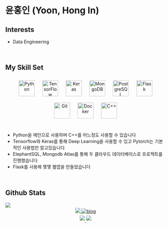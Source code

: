 # 윤홍인 (Yoon, Hong In)
## Interests
- Data Engineering


<br/>  


## My Skill Set  
<div align="center">  
<img style="margin: 10px" src="https://profilinator.rishav.dev/skills-assets/python-original.svg" alt="Python" height="50" />  
<img style="margin: 10px" src="https://profilinator.rishav.dev/skills-assets/tensorflow-icon.svg" alt="TensorFlow" height="50" />  
<img style="margin: 10px" src="https://profilinator.rishav.dev/skills-assets/keras.png" alt="Keras" height="50" />  
<img style="margin: 10px" src="https://profilinator.rishav.dev/skills-assets/mongodb-original-wordmark.svg" alt="MongoDB" height="50" />  
<img style="margin: 10px" src="https://profilinator.rishav.dev/skills-assets/postgresql-original-wordmark.svg" alt="PostgreSQL" height="50" />  
<img style="margin: 10px" src="https://profilinator.rishav.dev/skills-assets/flask.png" alt="Flask" height="50" />  
<img style="margin: 10px" src="https://profilinator.rishav.dev/skills-assets/git-scm-icon.svg" alt="Git" height="50" />  
<img style="margin: 10px" src="https://profilinator.rishav.dev/skills-assets/docker-original-wordmark.svg" alt="Docker" height="50" />  
<img style="margin: 10px" src="https://profilinator.rishav.dev/skills-assets/cplusplus-original.svg" alt="C++" height="50" />  
</div>  
</br>

- Python을 메인으로 사용하며 C++를 어느정도 사용할 수 있습니다
- Tensorflow와 Keras를 통해 Deep Learning을 사용할 수 있고 Pytorch는 기본적인 사용법만 알고있습니다
- ElephantSQL, Mongodb Atlas를 통해 두 클라우드 데이터베이스로 프로젝트를 진행했습니다  
- Flask를 사용해 몇몇 웹앱을 만들었습니다
  

<br/>  


## Github Stats  
<div align="left"><img src="https://github-readme-stats.vercel.app/api?username=gnlenfn&show_icons=true&count_private=true&hide_border=true&theme=radical" align="left" /></div>  

<br/>  

<div align="center">
<a href="https://github.com/gnlenfn" target="_blank">
<img src="https://img.shields.io/badge/Github-181717?style=flat-square&logo=GitHub&logoColor=white"/>
</a>  
<a href="https://velog.io/@gnlenfn" target="_blank">
<img src=http://img.shields.io/badge/-Tech%20blog-00D1B2?style=flat-square&logo=VectorLogoZone&link=https://velog.io/@gnlenfn alt=blog style="margin-bottom: 5px;" />
</a>  
</div>  
<div align="center">
<a href="https://www.linkedin.com/in/hong-in-yun-298b2b166/" target="_blank">
<img src=http://img.shields.io/badge/-LinkedIn-0A66C2?style=flat-square&logo=linkedin&link=https://www.linkedin.com/in/hong-in-yun-298b2b166/ style="margin-bottom: 5px;" />
</a>  
<a href="mailto:gnlenfn@gmail.com">
<img src=https://img.shields.io/badge/Gmail-d14836?style=flat-square&logo=Gmail&logoColor=white&link=mailto:gnlenfn@gmail.com style="margin-bottom: 5px;" />
</a>  
</div>  

<br />


